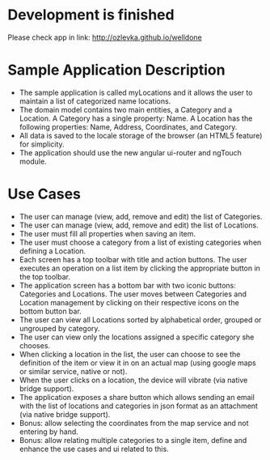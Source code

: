 # Development is finished
Please check app in link: http://ozlevka.github.io/welldone

# Sample Application Description #
* The sample application is called myLocations and it allows the user to maintain a list of categorized name locations.
* The domain model contains two main entities, a Category and a Location. A Category has a single property: Name. A Location has the following properties: Name, Address, Coordinates, and Category.
* All data is saved to the locale storage of the browser (an HTML5 feature) for simplicity.
* The application should use the new angular ui-router and ngTouch module.

# Use Cases #
* The user can manage (view, add, remove and edit) the list of Categories.
* The user can manage (view, add, remove and edit) the list of Locations.
* The user must fill all properties when saving an item.
* The user must choose a category from a list of existing categories when defining a Location.
* Each screen has a top toolbar with title and action buttons. The user executes an operation on a list item by clicking the appropriate button in the top toolbar.
* The application screen has a bottom bar with two iconic buttons: Categories and Locations. The user moves between Categories and Location management by clicking on their respective icons on the bottom button bar.
* The user can view all Locations sorted by alphabetical order, grouped or ungrouped by category.
* The user can view only the locations assigned a specific category she chooses.
* When clicking a location in the list, the user can choose to see the definition of the item or view it in on an actual map (using google maps or similar service, native or not).
* When the user clicks on a location, the device will vibrate (via native bridge support).
* The application exposes a share button which allows sending an email with the list of locations and categories in json format as an attachment (via native bridge support).
* Bonus:  allow selecting the coordinates from the map service and not entering by hand.
* Bonus: allow relating multiple categories to a single item, define and enhance the use cases and ui related to this.
